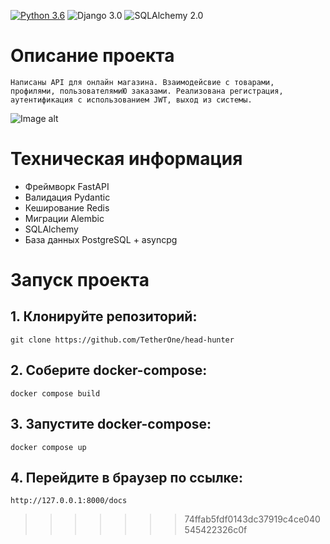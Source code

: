 [![Python 3.6](https://img.shields.io/badge/python-3.11-green.svg)](https://www.python.org/downloads/release/python-360/)
![Django 3.0](https://img.shields.io/badge/FastAPI-0.109.0-green.svg)
![SQLAlchemy 2.0](https://img.shields.io/badge/SQLAlchemy-2.0.25-green.svg)


# Описание проекта


    Написаны API для онлайн магазина. Взаимодейсвие с товарами,
    профилями, пользователямиЮ заказами. Реализована регистрация,
    аутентификация с использованием JWT, выход из системы.

![Image alt](https://github.com/TetherOne/online_store/raw/master/github-pages/img_2.png)


# Техническая информация

  - Фреймворк FastAPI
  - Валидация Pydantic
  - Кеширование Redis
  - Миграции Alembic
  - SQLAlchemy
  - База данных PostgreSQL + asyncpg

# Запуск проекта

## 1. Клонируйте репозиторий:
```
git clone https://github.com/TetherOne/head-hunter
```
## 2. Соберите docker-compose:
```
docker compose build
```
## 3. Запустите docker-compose:
```
docker compose up
```
## 4. Перейдите в браузер по ссылке:
```
http://127.0.0.1:8000/docs
```
>>>>>>> 74ffab5fdf0143dc37919c4ce040545422326c0f

